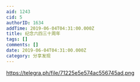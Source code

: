 ```yaml
---
aid: 1243
cid: 5
authorID: 1634
addTime: 2019-06-04T04:31:00.000Z
title: 纪念六四三十周年
tags: []
comments: []
date: 2019-06-04T04:31:00.000Z
category: 分享发现
---
```


https://telegra.ph/file/71225e5e574ac556745ad.png
